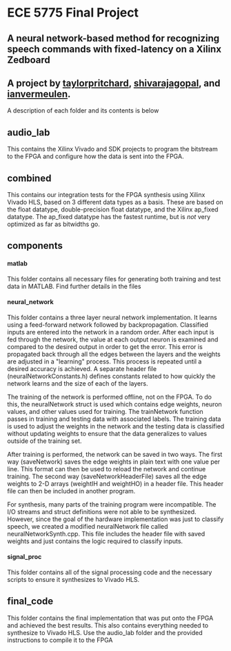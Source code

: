 # ECE 5775 Final Project
## A neural network-based method for recognizing speech commands with fixed-latency on a Xilinx Zedboard
## A project by [taylorpritchard](https://github.com/taylorpritchard/), [shivarajagopal](https://github.com/shivarajagopal/), and [ianvermeulen](https://github.com/ianvermeulen/).

A description of each folder and its contents is below

## audio_lab

This contains the Xilinx Vivado and SDK projects to program the bitstream to the FPGA and configure how the data is sent into the FPGA.

## combined

This contains our integration tests for the FPGA synthesis using Xilinx Vivado HLS, based on 3 different data types as a basis. These are based on the float datatype, double-precision float datatype, and the Xilinx ap_fixed datatype. The ap_fixed datatype has the fastest runtime, but is *not* very optimized as far as bitwidths go.

## components

#### matlab

This folder contains all necessary files for generating both training and test data in MATLAB. Find further details in the files

#### neural_network

This folder contains a three layer neural network implementation. It learns using a feed-forward network followed by backpropagation. Classified inputs are entered into the network in a random order. After each input is fed through the network, the value at each output neuron is examined and compared to the desired output in order to get the error. This error is propagated back through all the edges between the layers and the weights are adjusted in a "learning" process. This process is repeated until a desired accuracy is achieved. A separate header file (neuralNetworkConstants.h) defines constants related to how quickly the network learns and the size of each of the layers.

The training of the network is performed offline, not on the FPGA. To do this, the neuralNetwork struct is used which contains edge weights, neuron values, and other values used for training. The trainNetwork function passes in training and testing data with associated labels. The training data is used to adjust the weights in the network and the testing data is classified without updating weights to ensure that the data generalizes to values outside of the training set.

After training is performed, the network can be saved in two ways. The first way (saveNetwork) saves the edge weights in plain text with one value per line. This format can then be used to reload the network and continue training. The second way (saveNetworkHeaderFile) saves all the edge weights to 2-D arrays (weightIH and weightHO) in a header file. This header file can then be included in another program.

For synthesis, many parts of the training program were incompatible. The I/O streams and struct definitions were not able to be synthesized. However, since the goal of the hardware implementation was just to classify speech, we created a modified neuralNetwork file called neuralNetworkSynth.cpp. This file includes the header file with saved weights and just contains the logic required to classify inputs.

#### signal_proc

This folder contains all of the signal processing code and the necessary scripts to ensure it synthesizes to Vivado HLS.

## final_code

This folder contains the final implementation that was put onto the FPGA and achieved the best results. This also contains everything needed to synthesize to Vivado HLS. Use the audio_lab folder and the provided instructions to compile it to the FPGA
